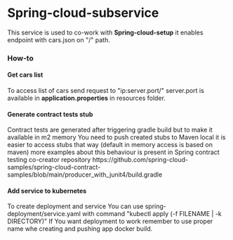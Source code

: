 <h1>Spring-cloud-subservice</h1>

<p>This service is used to co-work with <b>Spring-cloud-setup</b>
it enables endpoint with cars.json on "/" path.
</p>

<h3>How-to</h3>

<h4>Get cars list</h4>
<p>To access list of cars send request to "ip:server.port/" server.port is available in <b>application.properties</b> in resources folder.</p>
<h4>Generate contract tests stub</h4>
<p>
Contract tests are generated after triggering gradle build but to make it available in m2 memory
You need to push created stubs to Maven local it is easier to access stubs that way (default in memory access is based on maven) more examples about
this behaviour is present in Spring contract testing co-creator repository https://github.com/spring-cloud-samples/spring-cloud-contract-samples/blob/main/producer_with_junit4/build.gradle
</p>
<h4>Add service to kubernetes</h4>
<p>
To create deployment and service You can use spring-deployment/service.yaml with command "kubectl apply (-f FILENAME | -k DIRECTORY)"
If You want deployment to work remember to use proper name whe creating and pushing app docker build.
</p>